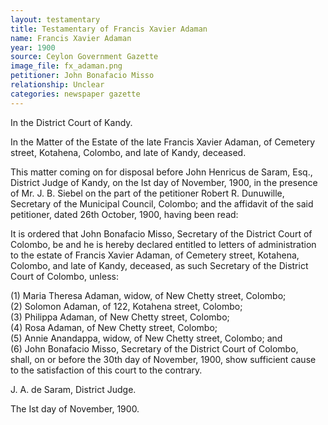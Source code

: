 ```yaml
---
layout: testamentary
title: Testamentary of Francis Xavier Adaman
name: Francis Xavier Adaman
year: 1900
source: Ceylon Government Gazette
image_file: fx_adaman.png
petitioner: John Bonafacio Misso
relationship: Unclear
categories: newspaper gazette
---
```


In the District Court of Kandy.

In the Matter of the Estate of the late Francis Xavier Adaman, of Cemetery street, Kotahena, Colombo, and late of Kandy, deceased.

This matter coming on for disposal before John Henricus de Saram, Esq., District Judge of Kandy, on the Ist day of November, 1900, in the presence of Mr. J. B. Siebel on the part of the petitioner Robert R. Dunuwille, Secretary of the Municipal Council, Colombo; and the affidavit of the said petitioner, dated 26th October, 1900, having been read:

It is ordered that John Bonafacio Misso, Secretary of the District Court of Colombo, be and he is hereby declared entitled to letters of administration to the estate of Francis Xavier Adaman, of Cemetery street, Kotahena, Colombo, and late of Kandy, deceased, as such Secretary of the District Court of Colombo, unless:

(1) Maria Theresa Adaman, widow, of New Chetty street, Colombo; <br />
(2) Solomon Adaman, of 122, Kotahena street, Colombo;<br />
(3) Philippa Adaman, of New Chetty street, Colombo;<br />
(4) Rosa Adaman, of New Chetty street, Colombo;<br />
(5) Annie Anandappa, widow, of New Chetty street, Colombo; and<br />
(6) John Bonafacio Misso, Secretary of the District Court of Colombo,<br />
shall, on or before the 30th day of November, 1900, show sufficient cause to the satisfaction of this court to the contrary.

J. A. de Saram,
District Judge.

The Ist day of November, 1900.